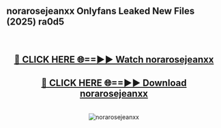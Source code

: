 <h2>norarosejeanxx Onlyfans Leaked New Files (2025) ra0d5</h2>
<br>
<div align="center">
<h2><a href="https://mediafiles.top/norarosejeanxx&ref=git" rel="nofollow">🔴 CLICK HERE 🌐==►► Watch norarosejeanxx</a></h2>
<h2><a href="https://mediafiles.top/norarosejeanxx&ref=git" rel="nofollow">🔴 CLICK HERE 🌐==►► Download norarosejeanxx</a></h2>
<br>
<a href="https://mediafiles.top/norarosejeanxx&ref=git" rel="nofollow" data-target="animated-image.originalLink"><img src="https://i.ibb.co.com/xMMVF88/686577567.gif" alt="norarosejeanxx" style="max-width: 100%; display: inline-block;" data-target="animated-image.originalImage"></a>
</div>
<br>
<br>